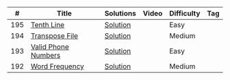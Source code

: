 |  #  |      Title     |   Solutions   | Video         | Difficulty    | Tag          
|-----|----------------|---------------|---------------|---------------|-------------
|195|[Tenth Line](https://leetcode.com/problems/tenth-line/)|[Solution](https://github.com/pmgohil45/Leetcode/blob/master/shell/TenthLine.sh)|  | Easy|
|194|[Transpose File](https://leetcode.com/problems/transpose-file/)|[Solution](https://github.com/pmgohil45/Leetcode/blob/master/shell/TransposeFile.sh)|  | Medium|
|193|[Valid Phone Numbers](https://leetcode.com/problems/valid-phone-numbers/)|[Solution](https://github.com/pmgohil45/Leetcode/blob/master/shell/ValidPhoneNumbers.sh)| | Easy|
|192|[Word Frequency](https://leetcode.com/problems/word-frequency/)|[Solution](https://github.com/pmgohil45/Leetcode/blob/master/shell/_192.sh)| | Medium|
